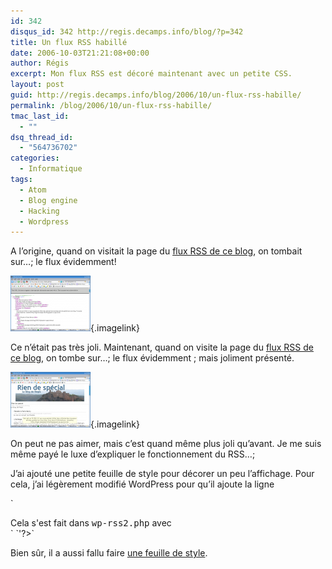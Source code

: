 ```yaml
---
id: 342
disqus_id: 342 http://regis.decamps.info/blog/?p=342
title: Un flux RSS habillé
date: 2006-10-03T21:21:08+00:00
author: Régis
excerpt: Mon flux RSS est décoré maintenant avec un petite CSS.
layout: post
guid: http://regis.decamps.info/blog/2006/10/un-flux-rss-habille/
permalink: /blog/2006/10/un-flux-rss-habille/
tmac_last_id:
  - ""
dsq_thread_id:
  - "564736702"
categories:
  - Informatique
tags:
  - Atom
  - Blog engine
  - Hacking
  - Wordpress
---
```

A l’origine, quand on visitait la page du [flux RSS de ce blog](http://regis.decamps.info/blog/feed/), on tombait sur…; le flux évidemment!

[<img id="image344" src="/blog/wp-content/uploads/2006/10/capture12_rss_nu.thumbnail.png" alt="Flux RSS nu" />](/blog/wp-content/uploads/2006/10/capture12_rss_nu.png "Flux RSS nu"){.imagelink}

Ce n’était pas très joli. Maintenant, quand on visite la page du [flux RSS de ce blog](http://regis.decamps.info/blog/feed/), on tombe sur…; le flux évidemment ; mais joliment présenté.

[<img id="image343" src="/blog/wp-content/uploads/2006/10/capture10_rss_habille.thumbnail.png" alt="Flux RSS habillÃ©" />](/blog/wp-content/uploads/2006/10/capture10_rss_habille.png "Flux RSS habillÃ©"){.imagelink}

On peut ne pas aimer, mais c’est quand même plus joli qu’avant. Je me suis même payé le luxe d’expliquer le fonctionnement du RSS…;

J’ai ajouté une petite feuille de style pour décorer un peu l’affichage. Pour cela, j’ai légèrement modifié WordPress pour qu’il ajoute la ligne
  
`<?xml-stylesheet type="text/css" href="/blog/wp-content/themes/rss.css" ?></p>
<p>Cela s'est fait dans <tt>wp-rss2.php</tt> avec<br />
` `<?php echo '<?xml-stylesheet type="text/css" href="'; echo bloginfo_rss("url"); echo'/wp-content/themes/rss.css" ?>'?>`

Bien sûr, il a aussi fallu faire [une feuille de style](/blog/wp-content/themes/rss.css).
